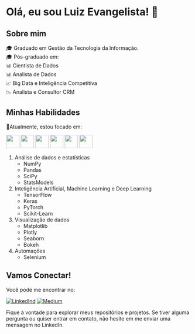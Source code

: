 # Olá, eu sou Luiz Evangelista! 👋

## Sobre mim

:mortar_board: Graduado em Gestão da Tecnologia da Informação.  
:mortar_board: Pós-graduado em:  
      :bar_chart: Cientista de Dados  
      :bar_chart: Analista de Dados  
      :chart_with_upwards_trend: Big Data e Inteligência Competitiva  
      :chart_with_downwards_trend: Analista e Consultor CRM

## Minhas Habilidades

:dart:Atualmente, estou focado em:  

<img src="https://cdn.jsdelivr.net/gh/devicons/devicon/icons/python/python-original-wordmark.svg" width="36" />  <img src="https://cdn.jsdelivr.net/gh/devicons/devicon/icons/pandas/pandas-original.svg"  width="36"/>  <img src="https://cdn.jsdelivr.net/gh/devicons/devicon/icons/numpy/numpy-original.svg" width="36"/>  <img src="https://cdn.jsdelivr.net/gh/devicons/devicon/icons/selenium/selenium-original.svg" width="36"/>  <img src="https://cdn.jsdelivr.net/gh/devicons/devicon/icons/tensorflow/tensorflow-original-wordmark.svg" width="36"/>  <img src="https://cdn.jsdelivr.net/gh/devicons/devicon/icons/pytorch/pytorch-plain-wordmark.svg" width="36"/>

1. Análise de dados e estatísticas  
    - NumPy
    - Pandas
    - SciPy
    - StatsModels
2. Inteligência Artificial, Machine Learning e Deep Learning
    - TensorFlow  
    - Keras
    - PyTorch
    - Scikit-Learn  
3. Visualização de dados
    - Matplotlib
    - Plotly
    - Seaborn  
    - Bokeh
4. Automações  
    - Selenium

## Vamos Conectar!

Você pode me encontrar no:  

<a href="https://www.linkedin.com/in/luiz-evans">![LinkedInd](https://img.shields.io/badge/LinkedIn-0077B5?style=for-the-badge&logo=linkedin&logoColor=white)</a>  <a href="https://medium.com/@luiz.paulo.evangelista">![Medium](https://img.shields.io/badge/Medium-12100E?style=for-the-badge&logo=medium&logoColor=white)</a>

Fique à vontade para explorar meus repositórios e projetos. Se tiver alguma pergunta ou quiser entrar em contato, não hesite em me enviar uma mensagem no LinkedIn.
